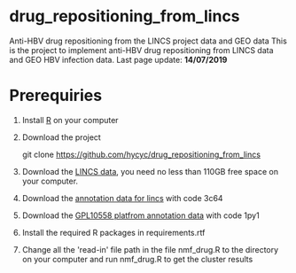 # drug_repositioning_from_lincs
Anti-HBV drug repositioning from the LINCS project data and GEO data
This is the project to implement anti-HBV drug repositioning from LINCS data and GEO HBV infection data.
Last page update: **14/07/2019**

# Prerequiries
1. Install [R](https://www.r-project.org) on your computer
2. Download the project
    
    git clone https://github.com/hycyc/drug_repositioning_from_lincs
    
3. Download the [LINCS data](https://cbcl.ics.uci.edu/public_data/D-GEX/l1000_n1328098x22268.gctx), you need no less than 110GB free space on your computer.
4. Download the [annotation data for lincs](https://pan.baidu.com/s/1C-UyqUN2F3C_siF6iHJb2g) with code 3c64
5. Download the [GPL10558 platfrom annotation data](https://pan.baidu.com/s/122wm61ZJfCa_J89Do7HIZA) with code 1py1
6. Install the required R packages in requirements.rtf
7. Change all the 'read-in' file path in the file nmf_drug.R to the directory on your computer and run nmf_drug.R to get the cluster results
